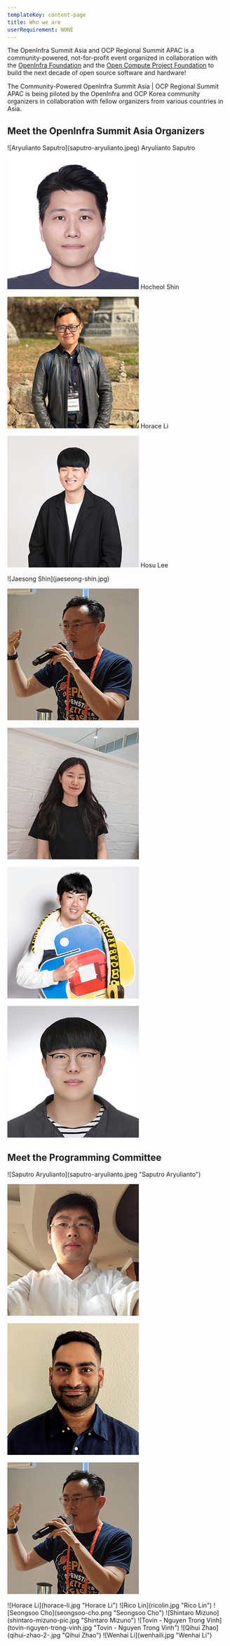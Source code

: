 ```yaml
---
templateKey: content-page
title: Who we are
userRequirement: NONE
---
```

The OpenInfra Summit Asia and OCP Regional Summit APAC is a community-powered, not-for-profit event organized in collaboration with the [OpenInfra Foundation](https://openinfra.dev/) and the [Open Compute Project Foundation](https://www.opencompute.org/) to build the next decade of open source software and hardware!

The Community-Powered OpenInfra Summit Asia | OCP Regional Summit APAC is being piloted by the OpenInfra and OCP Korea community organizers in collaboration with fellow organizers from various countries in Asia.

## Meet the OpenInfra Summit Asia Organizers

<Grid>
![Aryulianto Saputro](saputro-aryulianto.jpeg)  Aryulianto Saputro

![Hocheol Shin](hocheol-shin.jpg) Hocheol Shin

![Horace Li](horace-li.jpg) Horace Li

![Hosu Lee](hosu-lee.jpg) Hosu Lee
</Grid>

<Grid>
![Jaesong Shin](jaeseong-shin.jpg) 

![Jeffgy Kim](jeffgy-kim2.jpg) 

![Wongyeong Lee](lee-won-gyeong.jpg) 

![Seongsoo Cho](seongsoo-cho.png)

</Grid>

<Grid>

![Yonsoo LIM](yoonsoo-lim.jpg)

</Grid>

## Meet the Programming Committee

<Grid>
![Saputro Aryulianto](saputro-aryulianto.jpeg "Saputro Aryulianto")
 
![Fupan Li](lifupannanjing.jpg "Fupan Li") 

![Goutham Pacha Ravi](goutham-pacha-ravi.png "Goutham Pacha Ravi") 

![Jeffgy Kim](jeffgy-kim2.jpg "Jeffgy Kim")

</Grid>

<Grid>
![Horace Li](horace-li.jpg "Horace Li") 
![Rico Lin](ricolin.jpg "Rico Lin") 
![Seongsoo Cho](seongsoo-cho.png "Seongsoo Cho") 
![Shintaro Mizuno](shintaro-mizuno-pic.jpg "Shintaro Mizuno")
</Grid>

<Grid>
![Tovin - Nguyen Trong Vinh](tovin-nguyen-trong-vinh.jpg "Tovin - Nguyen Trong Vinh") 
![Qihui Zhao](qihui-zhao-2-.jpg "Qihui Zhao") 
![Wenhai Li](wenhaili.jpg "Wenhai Li")
</Grid>
